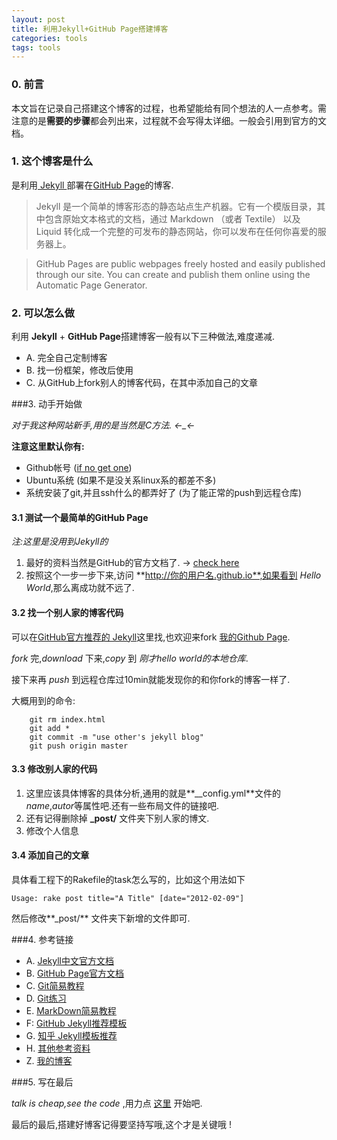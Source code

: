 ```yaml
---
layout: post
title: 利用Jekyll+GitHub Page搭建博客
categories: tools
tags: tools
---
```



### 0. 前言

  本文旨在记录自己搭建这个博客的过程，也希望能给有同个想法的人一点参考。需注意的是**需要的步骤**都会列出来，过程就不会写得太详细。一般会引用到官方的文档。

### 1. 这个博客是什么

  是利用[ Jekyll ](http://jekyllcn.com/)部署在[GitHub Page](https://pages.github.com/)的博客.
  
> Jekyll 是一个简单的博客形态的静态站点生产机器。它有一个模版目录，其中包含原始文本格式的文档，通过 Markdown （或者 Textile） 以及 Liquid 转化成一个完整的可发布的静态网站，你可以发布在任何你喜爱的服务器上。
 
> GitHub Pages are public webpages freely hosted and easily published through our site. You can create and publish them online using the Automatic Page Generator.

### 2. 可以怎么做

  利用 **Jekyll** + **GitHub Page**搭建博客一般有以下三种做法,难度递减.

- A. 完全自己定制博客
- B. 找一份框架，修改后使用
- C. 从GitHub上fork别人的博客代码，在其中添加自己的文章


###3. 动手开始做

*对于我这种网站新手,用的是当然是C方法. ←_←* 

**注意这里默认你有:**

- Github帐号 ([if no get one](https://github.com/join))
- Ubuntu系统 (如果不是没关系linux系的都差不多)
- 系统安装了git,并且ssh什么的都弄好了 (为了能正常的push到远程仓库)
 
#### 3.1 测试一个最简单的GitHub Page

*注:这里是没用到Jekyll的*

1. 最好的资料当然是GitHub的官方文档了. → [check here](https://pages.github.com/) 
2. 按照这个一步一步下来,访问 **http://你的用户名.github.io**,如果看到 *Hello World*,那么离成功就不远了.
 

#### 3.2 找一个别人家的博客代码

  可以在[GitHub官方推荐的 Jekyll](https://github.com/jekyll/jekyll/wiki/Sites)这里找,也欢迎来fork [我的Github Page](https://github.com/runylin/runylin.github.io).

  *fork* 完,*download* 下来,*copy* 到 *刚才hello world的本地仓库*.

  接下来再 *push* 到远程仓库过10min就能发现你的和你fork的博客一样了.

大概用到的命令:
```
	git rm index.html
	git add *
	git commit -m "use other's jekyll blog"
	git push origin master
```

#### 3.3 修改别人家的代码

1. 这里应该具体博客的具体分析,通用的就是**__config.yml**文件的*name*,*autor*等属性吧.还有一些布局文件的链接吧.
2. 还有记得删除掉 **_post/** 文件夹下别人家的博文.
3. 修改个人信息

#### 3.4 添加自己的文章

  具体看工程下的Rakefile的task怎么写的，比如这个用法如下
```
Usage: rake post title="A Title" [date="2012-02-09"]
```
  然后修改**_post/** 文件夹下新增的文件即可.

###4. 参考链接

- A. [Jekyll中文官方文档](http://jekyllcn.com/)
- B. [GitHub Page官方文档](https://pages.github.com/)
- C. [Git简易教程](http://rogerdudler.github.io/git-guide/index.zh.html)
- D. [Git练习](https://try.github.io/levels/1/challenges/1)
- E. [MarkDown简易教程](http://runylin.github.io/2014/10/26/how-to-use-markdown.html)
- F: [GitHub Jekyll推荐模板](https://github.com/jekyll/jekyll/wiki/Sites)
- G. [知乎 Jekyll模板推荐](http://www.zhihu.com/question/20223939)
- H. [其他参考资料](http://beiyuu.com/github-pages/)
- Z. [我的博客](https://github.com/runylin/runylin.github.io)

###5. 写在最后

*talk is cheap,see the code* ,用力点 [这里](https://github.com/runylin/runylin.github.io) 开始吧.

最后的最后,搭建好博客记得要坚持写哦,这个才是关键哦 !


